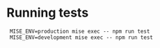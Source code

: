 # Running tests

```
 MISE_ENV=production mise exec -- npm run test
 MISE_ENV=development mise exec -- npm run test
 ```
